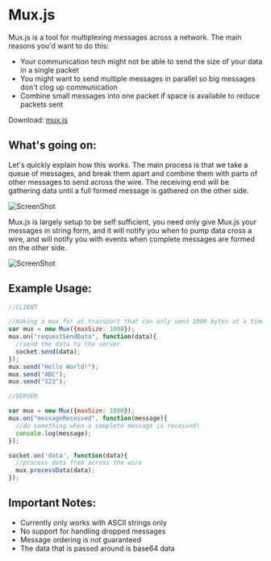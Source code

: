 Mux.js
=======

Mux.js is a tool for multiplexing messages across a network.  The main reasons you'd want to do this:

* Your communication tech might not be able to send the size of your data in a single packet
* You might want to send multiple messages in parallel so big messages don't clog up communication
* Combine small messages into one packet if space is available to reduce packets sent

Download: [mux.js](https://raw.github.com/richardanaya/mux.js/master/public/mux.js)

What's going on:
----
Let's quickly explain how this works.  The main process is that we take a queue of messages, and break them apart and combine them with parts of other messages to send across the wire.  The receiving end will be gathering data until a full formed message is gathered on the other side.

![ScreenShot](http://i.imgur.com/cMrBGkR.png)

Mux.js is largely setup to be self sufficient, you need only give Mux.js your messages in string form, and it will notify you when to pump data cross a wire, and will notify you with events when complete messages are formed on the other side.

![ScreenShot](http://i.imgur.com/AyYLyj7.png)

Example Usage:
----

``` javascript
//CLIENT

//making a mux for at transport that can only send 1000 bytes at a time
var mux = new Mux({maxSize: 1000});  
mux.on("requestSendData", function(data){
  //send the data to the server
  socket.send(data);
});
mux.send("Hello World!");
mux.send("ABC");
mux.send("123");

//SERVER

var mux = new Mux({maxSize: 1000});  
mux.on("messageReceived", function(message){ 
  //do something when a complete message is received!
  console.log(message);
});

socket.on('data', function(data){
  //process data from across the wire
  mux.processData(data);
});
```

Important Notes:
----
* Currently only works with ASCII strings only
* No support for handling dropped messages
* Message ordering is not guaranteed
* The data that is passed around is base64 data
